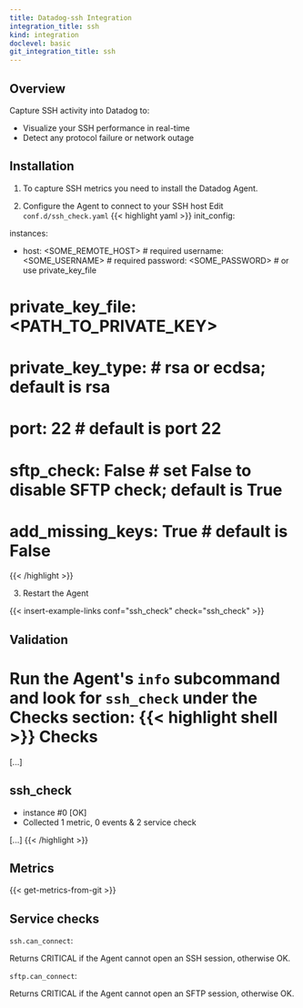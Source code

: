 ```yaml
---
title: Datadog-ssh Integration
integration_title: ssh
kind: integration
doclevel: basic
git_integration_title: ssh
---
```


## Overview 

Capture SSH activity into Datadog to:

* Visualize your SSH performance in real-time
* Detect any protocol failure or network outage

## Installation

1. To capture SSH metrics you need to install the Datadog Agent.

2. Configure the Agent to connect to your SSH host
Edit `conf.d/ssh_check.yaml`
{{< highlight yaml >}}
init_config:

instances:
  - host: <SOME_REMOTE_HOST>  # required
    username: <SOME_USERNAME> # required
    password: <SOME_PASSWORD> # or use private_key_file
#   private_key_file: <PATH_TO_PRIVATE_KEY>
#   private_key_type:         # rsa or ecdsa; default is rsa      
#   port: 22                  # default is port 22
#   sftp_check: False         # set False to disable SFTP check; default is True
#   add_missing_keys: True    # default is False
{{< /highlight >}}

3. Restart the Agent

{{< insert-example-links conf="ssh_check" check="ssh_check" >}}

## Validation

Run the Agent's `info` subcommand and look for `ssh_check` under the Checks section:
{{< highlight shell >}}
Checks
======
[...]

ssh_check
-------
  - instance #0 [OK]
  - Collected 1 metric, 0 events & 2 service check

[...]
{{< /highlight >}}

## Metrics

{{< get-metrics-from-git >}}

## Service checks

`ssh.can_connect`:

Returns CRITICAL if the Agent cannot open an SSH session, otherwise OK.

`sftp.can_connect`:

Returns CRITICAL if the Agent cannot open an SFTP session, otherwise OK.
